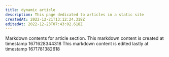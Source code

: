 ```yaml
---
title: dynamic article
description: This page dedicated to articles in a static site
createdAt: 2022-12-21T13:12:24.318Z
editedAt: 2022-12-23T07:43:02.618Z
---
```


Markdown contents for article section.
This markdown content is created at timestamp 1671628344318
This markdown content is edited lastly at timestamp 1671781382618